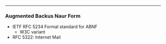 
---

### Augmented Backus Naur Form

- IETF RFC 5234 Formal standard for ABNF
  * W3C variant 
- RFC 5322: Internet Mail
